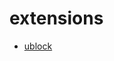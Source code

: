 # extensions
* [ublock](https://raw.githubusercontent.com/11201010/extensions/main/ublock/filter.txt)
